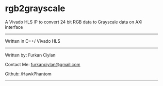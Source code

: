 # rgb2grayscale
A Vivado HLS IP to convert 24 bit RGB data to Grayscale data on AXI interface

----------------------------------------

Written in C++/ Vivado HLS

----------------------------------------

Written by: Furkan Ciylan

Contact Me: furkanciylan@gmail.com

Github: /HawkPhantom

----------------------------------------
